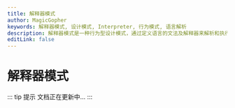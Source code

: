 ```yaml
---
title: 解释器模式
author: MagicGopher
keywords: 解释器模式, 设计模式, Interpreter, 行为模式, 语言解析
description: 解释器模式是一种行为型设计模式，通过定义语言的文法及解释器来解析和执行表达式，常用于脚本语言、表达式计算或简单语言处理。
editLink: false
---
```


# 解释器模式

::: tip 提示
文档正在更新中...
:::